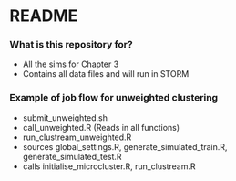 # README #

### What is this repository for? ###

* All the sims for Chapter 3
* Contains all data files and will run in STORM

### Example of job flow for unweighted clustering ###

* submit_unweighted.sh
* call_unweighted.R (Reads in all functions)
* run_clustream_unweighted.R 
* sources global_settings.R, generate_simulated_train.R, generate_simulated_test.R
* calls initialise_microcluster.R, run_clustream.R